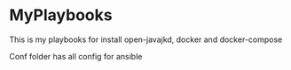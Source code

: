 # MyPlaybooks

This is my playbooks for install open-javajkd, docker and docker-compose

Conf folder has all config for ansible
